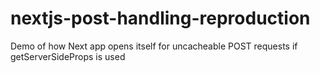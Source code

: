 # nextjs-post-handling-reproduction
Demo of how Next app opens itself for uncacheable POST requests if getServerSideProps is used
